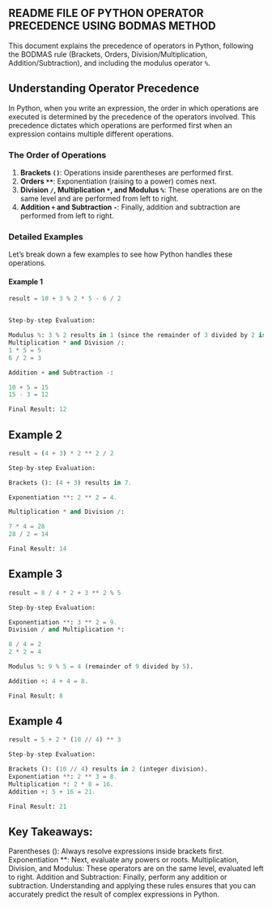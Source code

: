 ##                             README FILE OF PYTHON OPERATOR PRECEDENCE USING BODMAS METHOD


This document explains the precedence of operators in Python, following the BODMAS rule (Brackets, Orders,
Division/Multiplication, Addition/Subtraction), and including the modulus operator `%`.

## Understanding Operator Precedence

In Python, when you write an expression, the order in which operations are executed is determined by the precedence of the operators involved. 
This precedence dictates which operations are performed first when an expression contains multiple different operations. 

### The Order of Operations

1. **Brackets `()`**: Operations inside parentheses are performed first.
2. **Orders `**`**: Exponentiation (raising to a power) comes next.
3. **Division `/`, Multiplication `*`, and Modulus `%`**: These operations are on the same level and are performed from left to right.
4. **Addition `+` and Subtraction `-`**: Finally, addition and subtraction are performed from left to right.

### Detailed Examples

Let’s break down a few examples to see how Python handles these operations.

#### Example 1

```python
result = 10 + 3 % 2 * 5 - 6 / 2


Step-by-step Evaluation:

Modulus %: 3 % 2 results in 1 (since the remainder of 3 divided by 2 is 1).
Multiplication * and Division /:
1 * 5 = 5
6 / 2 = 3

Addition + and Subtraction -:

10 + 5 = 15
15 - 3 = 12

Final Result: 12
```

 ## Example 2

```python
result = (4 + 3) * 2 ** 2 / 2

Step-by-step Evaluation:

Brackets (): (4 + 3) results in 7.

Exponentiation **: 2 ** 2 = 4.

Multiplication * and Division /:

7 * 4 = 28
28 / 2 = 14

Final Result: 14
```
## Example 3
```python
result = 8 / 4 * 2 + 3 ** 2 % 5

Step-by-step Evaluation:

Exponentiation **: 3 ** 2 = 9.
Division / and Multiplication *:

8 / 4 = 2
2 * 2 = 4

Modulus %: 9 % 5 = 4 (remainder of 9 divided by 5).

Addition +: 4 + 4 = 8.

Final Result: 8
```
## Example 4
```python
result = 5 + 2 * (10 // 4) ** 3

Step-by-step Evaluation:

Brackets (): (10 // 4) results in 2 (integer division).
Exponentiation **: 2 ** 3 = 8.
Multiplication *: 2 * 8 = 16.
Addition +: 5 + 16 = 21.

Final Result: 21
```
## Key Takeaways:

Parentheses (): Always resolve expressions inside brackets first.
Exponentiation **: Next, evaluate any powers or roots.
Multiplication, Division, and Modulus: These operators are on the same level, evaluated left to right.
Addition and Subtraction: Finally, perform any addition or subtraction.
Understanding and applying these rules ensures that you can accurately predict the result of complex expressions in Python.




